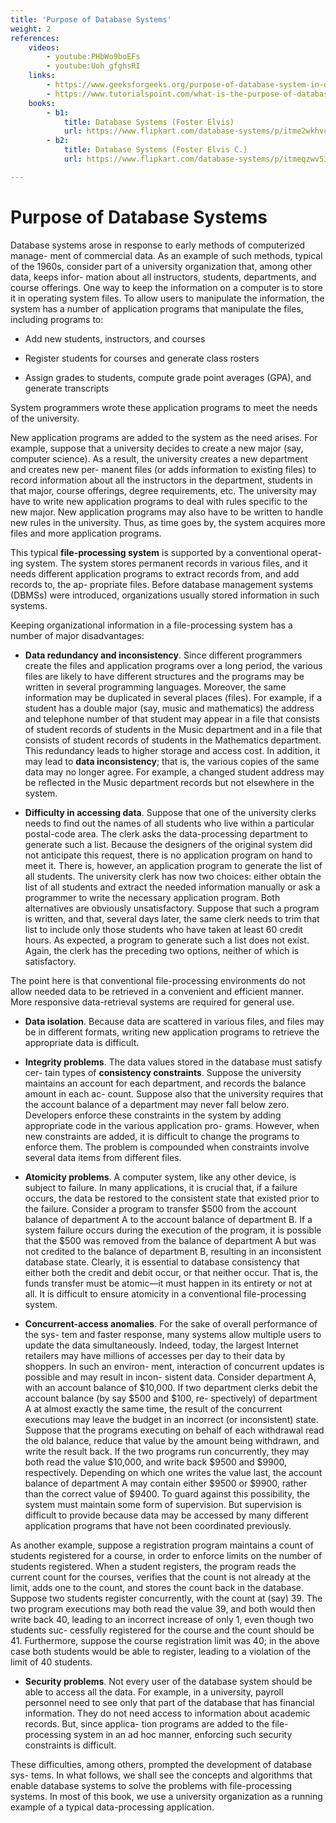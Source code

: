 ```yaml
---
title: 'Purpose of Database Systems'
weight: 2
references:
    videos:
        - youtube:PHbWo9boEFs
        - youtube:Uoh_gfghsRI
    links:
        - https://www.geeksforgeeks.org/purpose-of-database-system-in-dbms/
        - https://www.tutorialspoint.com/what-is-the-purpose-of-database-management-system
    books:
        - b1:
            title: Database Systems (Foster Elvis)
            url: https://www.flipkart.com/database-systems/p/itme2wkhvcujchvh?pid=9781032217321&lid=LSTBOK97810322173212COKWY&marketplace=FLIPKART&q=database+systems&store=bks&srno=s_1_1&otracker=search&otracker1=search&fm=Search&iid=9909c815-183e-4252-a6ab-adb0a919d5c3.9781032217321.SEARCH&ppt=sp&ppn=sp&ssid=57ent4v68g0000001705979893875&qH=c05a8f55e718b6cd
        - b2:
            title: Database Systems (Foster Elvis C.)
            url: https://www.flipkart.com/database-systems/p/itmeqzwv53mhy2ky?pid=9781484211922&lid=LSTBOK97814842119226DQ8A5&marketplace=FLIPKART&q=database+systems&store=bks&srno=s_1_2&otracker=search&otracker1=search&fm=Search&iid=9909c815-183e-4252-a6ab-adb0a919d5c3.9781484211922.SEARCH&ppt=sp&ppn=sp&ssid=57ent4v68g0000001705979893875&qH=c05a8f55e718b6cd 

---
```


# Purpose of Database Systems

Database systems arose in response to early methods of computerized manage- ment of commercial data. As an example of such methods, typical of the 1960s, consider part of a university organization that, among other data, keeps infor- mation about all instructors, students, departments, and course offerings. One way to keep the information on a computer is to store it in operating system files. To allow users to manipulate the information, the system has a number of application programs that manipulate the files, including programs to:

- Add new students, instructors, and courses

- Register students for courses and generate class rosters

- Assign grades to students, compute grade point averages (GPA), and generate transcripts

System programmers wrote these application programs to meet the needs of the university.

New application programs are added to the system as the need arises. For example, suppose that a university decides to create a new major (say, computer science). As a result, the university creates a new department and creates new per- manent files (or adds information to existing files) to record information about all the instructors in the department, students in that major, course offerings, degree requirements, etc. The university may have to write new application programs to deal with rules specific to the new major. New application programs may also have to be written to handle new rules in the university. Thus, as time goes by, the system acquires more files and more application programs.

This typical **file-processing system** is supported by a conventional operat- ing system. The system stores permanent records in various files, and it needs different application programs to extract records from, and add records to, the ap- propriate files. Before database management systems (DBMSs) were introduced, organizations usually stored information in such systems.

Keeping organizational information in a file-processing system has a number of major disadvantages:  

- **Data redundancy and inconsistency**. Since different programmers create the files and application programs over a long period, the various files are likely to have different structures and the programs may be written in several programming languages. Moreover, the same information may be duplicated in several places (files). For example, if a student has a double major (say, music and mathematics) the address and telephone number of that student may appear in a file that consists of student records of students in the Music department and in a file that consists of student records of students in the Mathematics department. This redundancy leads to higher storage and access cost. In addition, it may lead to **data inconsistency**; that is, the various copies of the same data may no longer agree. For example, a changed student address may be reflected in the Music department records but not elsewhere in the system.

- **Difficulty in accessing data**. Suppose that one of the university clerks needs to find out the names of all students who live within a particular postal-code area. The clerk asks the data-processing department to generate such a list. Because the designers of the original system did not anticipate this request, there is no application program on hand to meet it. There is, however, an application program to generate the list of all students. The university clerk has now two choices: either obtain the list of all students and extract the needed information manually or ask a programmer to write the necessary application program. Both alternatives are obviously unsatisfactory. Suppose that such a program is written, and that, several days later, the same clerk needs to trim that list to include only those students who have taken at least 60 credit hours. As expected, a program to generate such a list does not exist. Again, the clerk has the preceding two options, neither of which is satisfactory.

The point here is that conventional file-processing environments do not allow needed data to be retrieved in a convenient and efficient manner. More responsive data-retrieval systems are required for general use.

- **Data isolation**. Because data are scattered in various files, and files may be in different formats, writing new application programs to retrieve the appropriate data is difficult.

- **Integrity problems**. The data values stored in the database must satisfy cer- tain types of **consistency constraints**. Suppose the university maintains an account for each department, and records the balance amount in each ac- count. Suppose also that the university requires that the account balance of a department may never fall below zero. Developers enforce these constraints in the system by adding appropriate code in the various application pro- grams. However, when new constraints are added, it is difficult to change the programs to enforce them. The problem is compounded when constraints involve several data items from different files.

- **Atomicity problems**. A computer system, like any other device, is subject to failure. In many applications, it is crucial that, if a failure occurs, the data be restored to the consistent state that existed prior to the failure. Consider a program to transfer $500 from the account balance of department A to the account balance of department B. If a system failure occurs during the execution of the program, it is possible that the $500 was removed from the balance of department A but was not credited to the balance of department B, resulting in an inconsistent database state. Clearly, it is essential to database consistency that either both the credit and debit occur, or that neither occur. That is, the funds transfer must be atomic—it must happen in its entirety or not at all. It is difficult to ensure atomicity in a conventional file-processing system.

- **Concurrent-access anomalies**. For the sake of overall performance of the sys- tem and faster response, many systems allow multiple users to update the data simultaneously. Indeed, today, the largest Internet retailers may have millions of accesses per day to their data by shoppers. In such an environ- ment, interaction of concurrent updates is possible and may result in incon- sistent data. Consider department A, with an account balance of $10,000. If two department clerks debit the account balance (by say $500 and $100, re- spectively) of department A at almost exactly the same time, the result of the concurrent executions may leave the budget in an incorrect (or inconsistent) state. Suppose that the programs executing on behalf of each withdrawal read the old balance, reduce that value by the amount being withdrawn, and write the result back. If the two programs run concurrently, they may both read the value $10,000, and write back $9500 and $9900, respectively. Depending on which one writes the value last, the account balance of department A may contain either $9500 or $9900, rather than the correct value of $9400. To guard against this possibility, the system must maintain some form of supervision. But supervision is difficult to provide because data may be accessed by many different application programs that have not been coordinated previously.

As another example, suppose a registration program maintains a count of students registered for a course, in order to enforce limits on the number of students registered. When a student registers, the program reads the current count for the courses, verifies that the count is not already at the limit, adds one to the count, and stores the count back in the database. Suppose two students register concurrently, with the count at (say) 39. The two program executions may both read the value 39, and both would then write back 40, leading to an incorrect increase of only 1, even though two students suc- cessfully registered for the course and the count should be 41. Furthermore, suppose the course registration limit was 40; in the above case both students would be able to register, leading to a violation of the limit of 40 students.

- **Security problems**. Not every user of the database system should be able to access all the data. For example, in a university, payroll personnel need to see only that part of the database that has financial information. They do not need access to information about academic records. But, since applica- tion programs are added to the file-processing system in an ad hoc manner, enforcing such security constraints is difficult. 

These difficulties, among others, prompted the development of database sys- tems. In what follows, we shall see the concepts and algorithms that enable database systems to solve the problems with file-processing systems. In most of this book, we use a university organization as a running example of a typical data-processing application.

